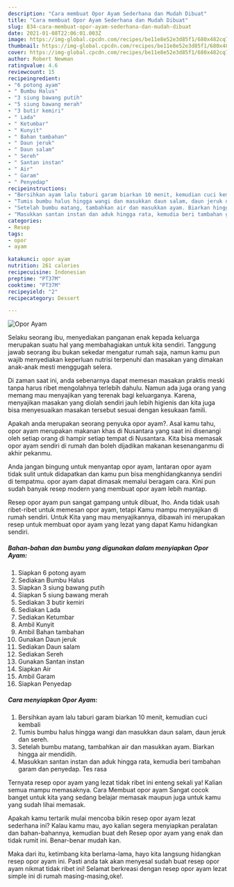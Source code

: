 ```yaml
---
description: "Cara membuat Opor Ayam Sederhana dan Mudah Dibuat"
title: "Cara membuat Opor Ayam Sederhana dan Mudah Dibuat"
slug: 834-cara-membuat-opor-ayam-sederhana-dan-mudah-dibuat
date: 2021-01-08T22:06:01.003Z
image: https://img-global.cpcdn.com/recipes/be11e8e52e3d85f1/680x482cq70/opor-ayam-foto-resep-utama.jpg
thumbnail: https://img-global.cpcdn.com/recipes/be11e8e52e3d85f1/680x482cq70/opor-ayam-foto-resep-utama.jpg
cover: https://img-global.cpcdn.com/recipes/be11e8e52e3d85f1/680x482cq70/opor-ayam-foto-resep-utama.jpg
author: Robert Newman
ratingvalue: 4.6
reviewcount: 15
recipeingredient:
- "6 potong ayam"
- " Bumbu Halus"
- "3 siung bawang putih"
- "5 siung bawang merah"
- "3 butir kemiri"
- " Lada"
- " Ketumbar"
- " Kunyit"
- " Bahan tambahan"
- " Daun jeruk"
- " Daun salam"
- " Sereh"
- " Santan instan"
- " Air"
- " Garam"
- " Penyedap"
recipeinstructions:
- "Bersihkan ayam lalu taburi garam biarkan 10 menit, kemudian cuci kembali"
- "Tumis bumbu halus hingga wangi dan masukkan daun salam, daun jeruk dan sereh."
- "Setelah bumbu matang, tambahkan air dan masukkan ayam. Biarkan hingga air mendidih."
- "Masukkan santan instan dan aduk hingga rata, kemudia beri tambahan garam dan penyedap. Tes rasa"
categories:
- Resep
tags:
- opor
- ayam

katakunci: opor ayam 
nutrition: 261 calories
recipecuisine: Indonesian
preptime: "PT37M"
cooktime: "PT37M"
recipeyield: "2"
recipecategory: Dessert

---
```



![Opor Ayam](https://img-global.cpcdn.com/recipes/be11e8e52e3d85f1/680x482cq70/opor-ayam-foto-resep-utama.jpg)

Selaku seorang ibu, menyediakan panganan enak kepada keluarga merupakan suatu hal yang membahagiakan untuk kita sendiri. Tanggung jawab seorang ibu bukan sekedar mengatur rumah saja, namun kamu pun wajib menyediakan keperluan nutrisi terpenuhi dan masakan yang dimakan anak-anak mesti menggugah selera.

Di zaman  saat ini, anda sebenarnya dapat memesan masakan praktis meski tanpa harus ribet mengolahnya terlebih dahulu. Namun ada juga orang yang memang mau menyajikan yang terenak bagi keluarganya. Karena, menyajikan masakan yang diolah sendiri jauh lebih higienis dan kita juga bisa menyesuaikan masakan tersebut sesuai dengan kesukaan famili. 



Apakah anda merupakan seorang penyuka opor ayam?. Asal kamu tahu, opor ayam merupakan makanan khas di Nusantara yang saat ini disenangi oleh setiap orang di hampir setiap tempat di Nusantara. Kita bisa memasak opor ayam sendiri di rumah dan boleh dijadikan makanan kesenanganmu di akhir pekanmu.

Anda jangan bingung untuk menyantap opor ayam, lantaran opor ayam tidak sulit untuk didapatkan dan kamu pun bisa menghidangkannya sendiri di tempatmu. opor ayam dapat dimasak memalui beragam cara. Kini pun sudah banyak resep modern yang membuat opor ayam lebih mantap.

Resep opor ayam pun sangat gampang untuk dibuat, lho. Anda tidak usah ribet-ribet untuk memesan opor ayam, tetapi Kamu mampu menyajikan di rumah sendiri. Untuk Kita yang mau menyajikannya, dibawah ini merupakan resep untuk membuat opor ayam yang lezat yang dapat Kamu hidangkan sendiri.

<!--inarticleads1-->

##### Bahan-bahan dan bumbu yang digunakan dalam menyiapkan Opor Ayam:

1. Siapkan 6 potong ayam
1. Sediakan  Bumbu Halus
1. Siapkan 3 siung bawang putih
1. Siapkan 5 siung bawang merah
1. Sediakan 3 butir kemiri
1. Sediakan  Lada
1. Sediakan  Ketumbar
1. Ambil  Kunyit
1. Ambil  Bahan tambahan
1. Gunakan  Daun jeruk
1. Sediakan  Daun salam
1. Sediakan  Sereh
1. Gunakan  Santan instan
1. Siapkan  Air
1. Ambil  Garam
1. Siapkan  Penyedap




<!--inarticleads2-->

##### Cara menyiapkan Opor Ayam:

1. Bersihkan ayam lalu taburi garam biarkan 10 menit, kemudian cuci kembali
1. Tumis bumbu halus hingga wangi dan masukkan daun salam, daun jeruk dan sereh.
1. Setelah bumbu matang, tambahkan air dan masukkan ayam. Biarkan hingga air mendidih.
1. Masukkan santan instan dan aduk hingga rata, kemudia beri tambahan garam dan penyedap. Tes rasa




Ternyata resep opor ayam yang lezat tidak ribet ini enteng sekali ya! Kalian semua mampu memasaknya. Cara Membuat opor ayam Sangat cocok banget untuk kita yang sedang belajar memasak maupun juga untuk kamu yang sudah lihai memasak.

Apakah kamu tertarik mulai mencoba bikin resep opor ayam lezat sederhana ini? Kalau kamu mau, ayo kalian segera menyiapkan peralatan dan bahan-bahannya, kemudian buat deh Resep opor ayam yang enak dan tidak rumit ini. Benar-benar mudah kan. 

Maka dari itu, ketimbang kita berlama-lama, hayo kita langsung hidangkan resep opor ayam ini. Pasti anda tak akan menyesal sudah buat resep opor ayam nikmat tidak ribet ini! Selamat berkreasi dengan resep opor ayam lezat simple ini di rumah masing-masing,oke!.

